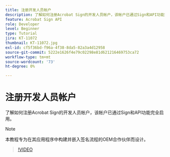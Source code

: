```yaml
---
title: 注册开发人员帐户
description: 了解如何注册Acrobat Sign的开发人员帐户，该帐户已通过Sign和API功能完全启用
feature: Acrobat Sign API
role: Developer
level: Beginner
type: Tutorial
jira: KT-11072
thumbnail: KT-11072.jpg
exl-id: cf5f36bd-f96a-4f38-8da5-82a3a4d12958
source-git-commit: 5222e1626f4e79c02298e81d621216469753ca72
workflow-type: tm+mt
source-wordcount: '73'
ht-degree: 0%

---
```


# 注册开发人员帐户

了解如何注册Acrobat Sign的开发人员帐户，该帐户已通过Sign和API功能完全启用。

>[!NOTE]
>
>本教程专为在其应用程序中构建并嵌入签名流程的OEM合作伙伴而设计。

>[!VIDEO](https://video.tv.adobe.com/v/347347?hidetitle=true)
